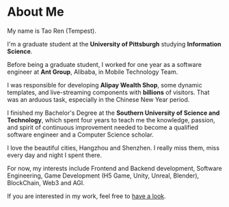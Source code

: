 # About Me

My name is Tao Ren (Tempest).

I'm a graduate student at the **University of Pittsburgh** studying **Information Science**.

Before being a graduate student, I worked for one year as a software engineer at **Ant Group**, Alibaba, in Mobile Technology Team.

I was responsible for developing **Alipay Wealth Shop**, some dynamic templates, and live-streaming components with **billions** of visitors. That was an arduous task, especially in the Chinese New Year period.

I finished my Bachelor's Degree at the **Southern University of Science and Technology**, which spent four years to teach me the knowledge, passion, and spirit of continuous improvement needed to become a qualified software engineer and a Computer Science scholar.

I love the beautiful cities, Hangzhou and Shenzhen. I really miss them, miss every day and night I spent there.

For now, my interests include Frontend and Backend development, Software Engineering, Game Development (H5 Game, Unity, Unreal, Blender), BlockChain, Web3 and AGI.

If you are interested in my work, feel free to [have a look](/?page=Projects/Project).



